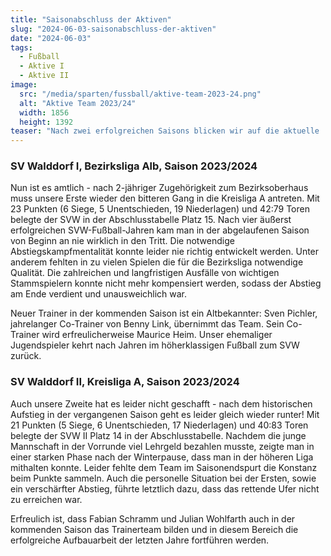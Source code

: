 ```yaml
---
title: "Saisonabschluss der Aktiven"
slug: "2024-06-03-saisonabschluss-der-aktiven"
date: "2024-06-03"
tags:
  - Fußball
  - Aktive I
  - Aktive II
image:
  src: "/media/sparten/fussball/aktive-team-2023-24.png"
  alt: "Aktive Team 2023/24"
  width: 1856
  height: 1392
teaser: "Nach zwei erfolgreichen Saisons blicken wir auf die aktuelle  Saison 2023/2024 und dem bitteren Abstieg beider Mannschaften der Aktiven zurück."
---
```

### SV Walddorf I, Bezirksliga Alb, Saison 2023/2024

Nun ist es amtlich - nach 2-jähriger Zugehörigkeit zum Bezirksoberhaus muss unsere Erste wieder den bitteren Gang in die Kreisliga A antreten. Mit 23 Punkten (6 Siege, 5 Unentschieden, 19 Niederlagen) und 42:79 Toren belegte der SVW in der Abschlusstabelle Platz 15. Nach vier äußerst erfolgreichen SVW-Fußball-Jahren kam man in der abgelaufenen Saison von Beginn an nie wirklich in den Tritt. Die notwendige Abstiegskampfmentalität konnte leider nie richtig entwickelt werden. Unter anderem fehlten in zu vielen Spielen die für die Bezirksliga notwendige Qualität. Die zahlreichen und langfristigen Ausfälle von wichtigen Stammspielern konnte nicht mehr kompensiert werden, sodass der Abstieg am Ende verdient und unausweichlich war.

Neuer Trainer in der kommenden Saison ist ein Altbekannter: Sven Pichler, jahrelanger Co-Trainer von Benny Link, übernimmt das Team. Sein Co-Trainer wird erfreulicherweise Maurice Heim. Unser ehemaliger Jugendspieler kehrt nach Jahren im höherklassigen Fußball zum SVW zurück.

### SV Walddorf II, Kreisliga A, Saison 2023/2024

Auch unsere Zweite hat es leider nicht geschafft - nach dem historischen Aufstieg in der vergangenen Saison geht es leider gleich wieder runter! Mit 21 Punkten (5 Siege, 6 Unentschieden, 17 Niederlagen) und 40:83 Toren belegte der SVW II Platz 14 in der Abschlusstabelle. Nachdem die junge Mannschaft in der Vorrunde viel Lehrgeld bezahlen musste, zeigte man in einer starken Phase nach der Winterpause, dass man in der höheren Liga mithalten konnte. Leider fehlte dem Team im Saisonendspurt die Konstanz beim Punkte sammeln. Auch die personelle Situation bei der Ersten, sowie ein verschärfter Abstieg, führte letztlich dazu, dass das rettende Ufer nicht zu erreichen war.

Erfreulich ist, dass Fabian Schramm und Julian Wohlfarth auch in der kommenden Saison das Trainerteam bilden und in diesem Bereich die erfolgreiche Aufbauarbeit der letzten Jahre fortführen werden.
